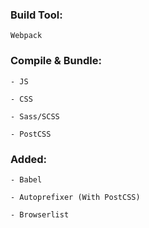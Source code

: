 
### Build Tool: 

```
Webpack
```



### Compile & Bundle:

```
- JS

- CSS

- Sass/SCSS

- PostCSS
```



### Added:

```
- Babel

- Autoprefixer (With PostCSS)

- Browserlist
```
